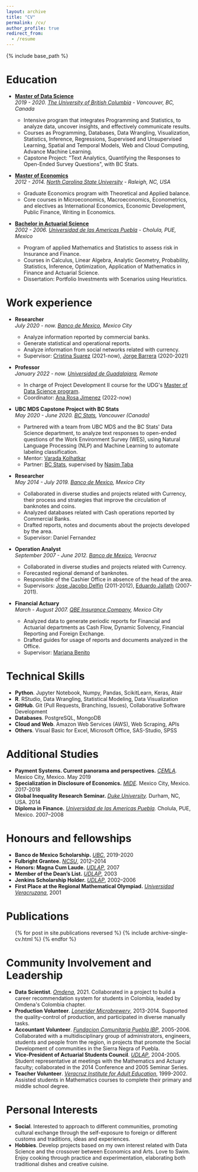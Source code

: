 ```yaml
---
layout: archive
title: "CV"
permalink: /cv/
author_profile: true
redirect_from:
  - /resume
---
```


{% include base_path %}

Education
=======
* **[Master of Data Science](https://masterdatascience.ubc.ca)**  
  *2019 - 2020. [The University of British Columbia](https://www.ubc.ca) - Vancouver, BC, Canada*  
  * Intensive program that integrates Programming and Statistics, to analyze data, uncover insights, and  effectively communicate results.
  * Courses as Programming, Databases, Data Wrangling, Visualization, Statistics, Inference, Regressions, Supervised and Unsupervised Learning, Spatial and Temporal Models, Web and Cloud Computing, Advance Machine Learning.
  * Capstone Project: "Text Analytics, Quantifying the Responses to Open-Ended Survey Questions", with BC Stats.

* **[Master of Economics](https://poole.ncsu.edu/gradecon/)**  
  *2012 - 2014. [North Carolina State University](https://www.ncsu.edu) - Raleigh, NC, USA*  
  * Graduate Economics program with Theoretical and Applied balance.
  * Core courses in Microeconomics, Macroeconomics, Econometrics, and electives as International Economics, Economic Development, Public Finance, Writing in Economics.

* **[Bachelor in Actuarial Science](https://www.udlap.mx/ofertaacademica/Default.aspx?cveCarrera=LAT&idioma=2)**  
  *2002 - 2006. [Universidad de las Americas Puebla](https://www.udlap.mx/web/en/) - Cholula, PUE, Mexico*  
  * Program of applied Mathematics and Statistics to assess risk in Insurance and Finance.
  * Courses in Calculus, Linear Algebra, Analytic Geometry, Probability, Statistics, Inference, Optimization, Application of Mathematics in Finance and Actuarial Science.
  * Dissertation: Portfolio Investments with Scenarios using Heuristics.

Work experience
=======
* **Researcher**  
  *July 2020 - now. [Banco de Mexico](https://www.banxico.org.mx), Mexico City*  
  * Analyze information reported by commercial banks.
  * Generate statistical and operational reports.
  * Analyze information from social networks related with currency.
  * Supervisor: [Cristina Suarez](https://www.linkedin.com/in/cristina-suárez-lópez-53847856/) (2021-now), [Jorge Barrera](https://www.linkedin.com/in/jorge-barrera-ceballos-b4973738/) (2020-2021)

* **Professor**  
  *January 2022 - now. [Universidad de Guadalajara](http://mcd.cucea.udg.mx), Remote*  
  * In charge of Project Development II course for the UDG's [Master of Data Science program](http://mcd.cucea.udg.mx).
  * Coordinator: [Ana Rosa Jimenez](https://www.linkedin.com/in/ana-rosa-jiménez-158a057b/) (2022-now)

* **UBC MDS Capstone Project with BC Stats**  
  *May 2020 - June 2020. [BC Stats](https://www2.gov.bc.ca/gov/content/data/about-data-management/bc-stats), Vancouver (Canada)*  
  * Partnered with a team from UBC MDS and the BC Stats' Data Science department, to analyze text responses to open-ended questions of the Work Environment Survey (WES), using Natural Language Processing (NLP) and Machine Learning to automate labeling classification.
  * Mentor: [Varada Kolhatkar](https://www.linkedin.com/in/varada-kolhatkar-b2b4809/)
  * Partner: [BC Stats](https://www2.gov.bc.ca/gov/content/data/about-data-management/bc-stats), supervised by [Nasim Taba](https://www.linkedin.com/in/nasimt/)

* **Researcher**   
  *May 2014 - July 2019. [Banco de Mexico](https://www.banxico.org.mx), Mexico City*  
  * Collaborated in diverse studies and projects related with Currency, their process and strategies that improve the circulation of banknotes and coins.
  * Analyzed databases related with Cash operations reported by Commercial Banks.
  * Drafted reports, notes and documents about the projects developed by the area.
  * Supervisor: Daniel Fernandez

* **Operation Analyst**  
  *September 2007 - June 2012. [Banco de Mexico](https://www.banxico.org.mx), Veracruz*  
  * Collaborated in diverse studies and projects related with Currency.
  * Forecasted regional demand of banknotes.
  * Responsible of the Cashier Office in absence of the head of the area.
  * Supervisors: [Jose Jacobo Delfin](https://www.banxico.org.mx/apps/deptel/arbol/curricula/deptel/declaracion-curricular213.html) (2011-2012), [Eduardo Jallath](https://www.linkedin.com/in/ejallath/) (2007-2011).

* **Financial Actuary**  
  *March - August 2007. [QBE Insurance Company](http://qbe.com.mx/home.html), Mexico City*
  * Analyzed data to generate periodic reports for Financial and Actuarial departments as Cash Flow, Dynamic Solvency, Financial Reporting and Foreign Exchange.
  * Drafted guides for usage of reports and documents analyzed in the Office.
  * Supervisor: [Mariana Benito](https://www.linkedin.com/in/mariana-benito-24187090/)

Technical Skills
=======
* **Python**. Jupyter Notebook, Numpy, Pandas, ScikitLearn, Keras, Atair
* **R**. RStudio, Data Wrangling, Statistical Modeling, Data Visualization
* **GitHub**. Git (Pull Requests, Branching, Issues), Collaborative Software Development
* **Databases**. PostgreSQL, MongoDB
* **Cloud and Web**. Amazon Web Services (AWS), Web Scraping, APIs  
* **Others**. Visual Basic for Excel, Microsoft Office, SAS-Studio, SPSS

Additional Studies
=======
* **Payment Systems. Current panorama and perspectives.** *[CEMLA](https://www.cemla.org/english.html).* Mexico City, Mexico. May 2019
* **Specialization in Disclosure of Economics.** *[MIDE](https://www.mide.org.mx).* Mexico City, Mexico. 2017-2018
* **Global Inequality Research Seminar.** *[Duke University](https://duke.edu).* Durham, NC, USA. 2014
* **Diploma in Finance.** *[Universidad de las Americas Puebla](https://www.udlap.mx/web/en/).* Cholula, PUE, Mexico. 2007–2008

Honours and fellowships 
=======
* **Banco de Mexico Scholarship.** *[UBC](https://www.ubc.ca)*, 2019-2020
* **Fulbright Grantee.** *[NCSU](https://www.ncsu.edu)*, 2012–2014
* **Honors: Magna Cum Laude.** *[UDLAP](https://www.udlap.mx/web/en/)*, 2007
* **Member of the Dean’s List.** *[UDLAP](https://www.udlap.mx/web/en/)*, 2003
* **Jenkins Scholarship Holder.** *[UDLAP](https://www.udlap.mx/web/en/)*, 2002–2006
* **First Place at the Regional Mathematical Olympiad.** *[Universidad Veracruzana](https://www.uv.mx/en/)*, 2001

Publications
=======
  <ul>{% for post in site.publications reversed %}
    {% include archive-single-cv.html %}
  {% endfor %}</ul>
  
Community Involvement and Leadership
=======
* **Data Scientist**. *[Omdena](https://omdena.com)*, 2021. Collaborated in a project to build a career recommendation system for students in Colombia, leaded by Omdena's Colombia chapter.
* **Production Volunteer**. *[Lonerider Microbrewery](https://loneriderbeer.com)*, 2013-2014. Supported the quality-control of production, and participated in diverse manually tasks.
* **Accountant Volunteer**. *[Fundacion Comunitaria Puebla IBP](https://fcpuebla.org)*, 2005-2006. Collaborated with a multidisciplinary group of administrators, engineers, students and people from the region, in projects that promote the Social Development of communities in the Sierra Negra of Puebla.
* **Vice-President of Actuarial Students Council**. *[UDLAP](https://www.udlap.mx/web/en/)*, 2004-2005. Student representative at meetings with the Mathematics and Actuary faculty; collaborated in the 2014 Conference and 2005 Seminar Series.
* **Teacher Volunteer**. *[Veracruz Institute for Adult Education](http://www.ivea.gob.mx)*, 1999-2002. Assisted students in Mathematics courses to complete their primary and middle school degree.

Personal Interests
=======
* **Social**. Interested to approach to different communities, promoting cultural exchange through the self-exposure to foreign or different customs and traditions, ideas and experiences.
* **Hobbies**. Develop projects based on my own interest related with Data Science and the crossover between Economics and Arts. Love to Swim. Enjoy cooking through practice and experimentation, elaborating both traditional dishes and creative cuisine.
